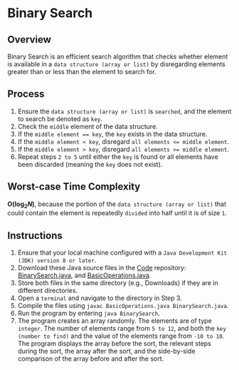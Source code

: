 # Binary Search

## Overview
Binary Search is an efficient search algorithm that checks whether element is available in a `data structure (array or list)` by disregarding elements greater than or less than the element to search for.

## Process
1. Ensure the `data structure (array or list)` is `searched`, and the element to search be denoted as `key`.
2. Check the `middle` element of the data structure.
3. If the `middle element == key`, the `key` exists in the data structure.
4. If the `middle element < key`, disregard `all elements <= middle element`.
5. If the `middle element > key`, disregard `all elements >= middle element`.
6. Repeat steps `2 to 5` until either the `key` is found or all elements have been discarded (meaning the `key` does not exist).

## Worst-case Time Complexity
**O(log<sub>2</sub>_N_)**, because the portion of the `data structure (array or list)` that could contain the element is repeatedly `divided` into half until it is of size `1`.

## Instructions
1. Ensure that your local machine configured with a `Java Development Kit (JDK) version 8 or later`.
2. Download these Java source files in the [Code](https://github.com/shumarb/code/tree/main) repository: [BinarySearch.java](https://github.com/shumarb/code/tree/main/code/search/BinarySearch.java), and [BasicOperations.java](https://github.com/shumarb/code/tree/main/code/BasicOperations.java).
3. Store both files in the same directory (e.g., Downloads) if they are in different directories.
4. Open a `terminal` and navigate to the directory in Step 3.
5. Compile the files using `javac BasicOperations.java BinarySearch.java`.
6. Run the program by entering `java BinarySearch`.
7. The program creates an array randomly. The elements are of type `integer`. The number of elements range from `5 to 12`, and both the `key (number to find)` and the value of the elements range from `-10 to 10`. The program displays the array before the sort, the relevant steps during the sort, the array after the sort, and the side-by-side comparison of the array before and after the sort.
